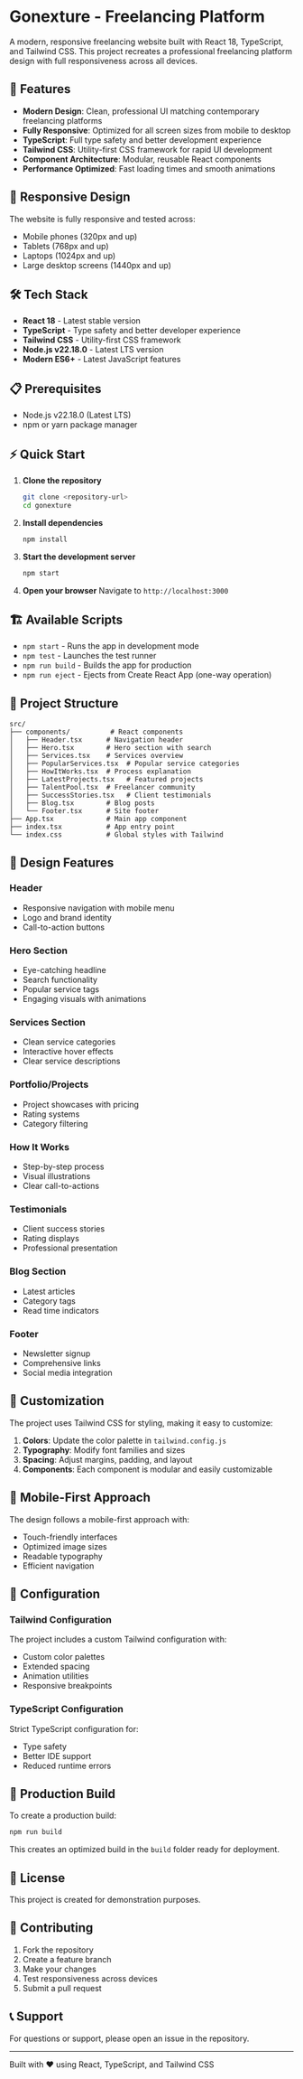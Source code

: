 # Gonexture - Freelancing Platform

A modern, responsive freelancing website built with React 18, TypeScript, and Tailwind CSS. This project recreates a professional freelancing platform design with full responsiveness across all devices.

## 🚀 Features

- **Modern Design**: Clean, professional UI matching contemporary freelancing platforms
- **Fully Responsive**: Optimized for all screen sizes from mobile to desktop
- **TypeScript**: Full type safety and better development experience
- **Tailwind CSS**: Utility-first CSS framework for rapid UI development
- **Component Architecture**: Modular, reusable React components
- **Performance Optimized**: Fast loading times and smooth animations

## 📱 Responsive Design

The website is fully responsive and tested across:
- Mobile phones (320px and up)
- Tablets (768px and up)
- Laptops (1024px and up)
- Large desktop screens (1440px and up)

## 🛠️ Tech Stack

- **React 18** - Latest stable version
- **TypeScript** - Type safety and better developer experience
- **Tailwind CSS** - Utility-first CSS framework
- **Node.js v22.18.0** - Latest LTS version
- **Modern ES6+** - Latest JavaScript features

## 📋 Prerequisites

- Node.js v22.18.0 (Latest LTS)
- npm or yarn package manager

## ⚡ Quick Start

1. **Clone the repository**
   ```bash
   git clone <repository-url>
   cd gonexture
   ```

2. **Install dependencies**
   ```bash
   npm install
   ```

3. **Start the development server**
   ```bash
   npm start
   ```

4. **Open your browser**
   Navigate to `http://localhost:3000`

## 🏗️ Available Scripts

- `npm start` - Runs the app in development mode
- `npm test` - Launches the test runner
- `npm run build` - Builds the app for production
- `npm run eject` - Ejects from Create React App (one-way operation)

## 📁 Project Structure

```
src/
├── components/          # React components
│   ├── Header.tsx      # Navigation header
│   ├── Hero.tsx        # Hero section with search
│   ├── Services.tsx    # Services overview
│   ├── PopularServices.tsx  # Popular service categories
│   ├── HowItWorks.tsx  # Process explanation
│   ├── LatestProjects.tsx   # Featured projects
│   ├── TalentPool.tsx  # Freelancer community
│   ├── SuccessStories.tsx   # Client testimonials
│   ├── Blog.tsx        # Blog posts
│   └── Footer.tsx      # Site footer
├── App.tsx             # Main app component
├── index.tsx           # App entry point
└── index.css           # Global styles with Tailwind
```

## 🎨 Design Features

### Header
- Responsive navigation with mobile menu
- Logo and brand identity
- Call-to-action buttons

### Hero Section
- Eye-catching headline
- Search functionality
- Popular service tags
- Engaging visuals with animations

### Services Section
- Clean service categories
- Interactive hover effects
- Clear service descriptions

### Portfolio/Projects
- Project showcases with pricing
- Rating systems
- Category filtering

### How It Works
- Step-by-step process
- Visual illustrations
- Clear call-to-actions

### Testimonials
- Client success stories
- Rating displays
- Professional presentation

### Blog Section
- Latest articles
- Category tags
- Read time indicators

### Footer
- Newsletter signup
- Comprehensive links
- Social media integration

## 🎯 Customization

The project uses Tailwind CSS for styling, making it easy to customize:

1. **Colors**: Update the color palette in `tailwind.config.js`
2. **Typography**: Modify font families and sizes
3. **Spacing**: Adjust margins, padding, and layout
4. **Components**: Each component is modular and easily customizable

## 📱 Mobile-First Approach

The design follows a mobile-first approach with:
- Touch-friendly interfaces
- Optimized image sizes
- Readable typography
- Efficient navigation

## 🔧 Configuration

### Tailwind Configuration
The project includes a custom Tailwind configuration with:
- Custom color palettes
- Extended spacing
- Animation utilities
- Responsive breakpoints

### TypeScript Configuration
Strict TypeScript configuration for:
- Type safety
- Better IDE support
- Reduced runtime errors

## 🚀 Production Build

To create a production build:

```bash
npm run build
```

This creates an optimized build in the `build` folder ready for deployment.

## 📄 License

This project is created for demonstration purposes.

## 🤝 Contributing

1. Fork the repository
2. Create a feature branch
3. Make your changes
4. Test responsiveness across devices
5. Submit a pull request

## 📞 Support

For questions or support, please open an issue in the repository.

---

Built with ❤️ using React, TypeScript, and Tailwind CSS
